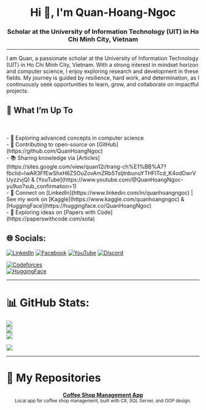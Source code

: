 <h1 align="center">Hi 👋, I'm Quan-Hoang-Ngoc</h1>
<h3 align="center">Scholar at the University of Information Technology (UIT) in Ho Chi Minh City, Vietnam</h3>

---

I am Quan, a passionate scholar at the University of Information Technology (UIT) in Ho Chi Minh City, Vietnam. With a strong interest in mindset horizon and computer science, I enjoy exploring research and development in these fields. My journey is guided by resilience, hard work, and determination, as I continuously seek opportunities to learn, grow, and collaborate on impactful projects.

## 🚀 What I’m Up To  
<br>
   <br>- 🌱 Exploring advanced concepts in computer science  
   <br>- 🔭 Contributing to open-source on [GitHub](https://github.com/QuanHoangNgoc)  
   <br>- 📚 Sharing knowledge via [Articles](https://sites.google.com/view/quan12i/trang-ch%E1%BB%A7?fbclid=IwAR3FfEwShxH6ZSOuZovAmZRb5TsljtnbunuYTHFITcd_K4odDwrVUyzzvjQ) & [YouTube](https://www.youtube.com/@QuanHoangNgoc-yu9uo?sub_confirmation=1)  
   <br>- 🤝 Connect on [LinkedIn](https://www.linkedin.com/in/quanhoangngoc) | See my work on [Kaggle](https://www.kaggle.com/quanhoangngoc) & [HuggingFace](https://huggingface.co/QuanHoangNgoc)  
   <br>- 🔎 Exploring ideas on [Papers with Code](https://paperswithcode.com/sota)  
<br>

## 🌐 Socials:

[![LinkedIn](https://img.shields.io/badge/LinkedIn-%230077B5.svg?logo=linkedin&logoColor=white)](https://linkedin.com/in/quanhoangngoc) 
[![Facebook](https://img.shields.io/badge/Facebook-%231877F2.svg?logo=Facebook&logoColor=white)](https://facebook.com/quanhnqt) 
[![YouTube](https://img.shields.io/badge/YouTube-%23FF0000.svg?logo=YouTube&logoColor=white)](https://youtube.com/@QuanHoangNgoc-yu9uo) 
[![Discord](https://img.shields.io/badge/Discord-%237289DA.svg?logo=discord&logoColor=white)](https://discord.gg/quan_21229) 

[![Codeforces](https://img.shields.io/badge/Codeforces-1F8ACB.svg?logo=Codeforces&logoColor=white)](https://codeforces.com/profile/quanhn)  
[![HuggingFace](https://img.shields.io/badge/HuggingFace-FFD21E.svg?logo=huggingface&logoColor=black)](https://huggingface.co/QuanHoangNgoc)  

---

# 📊 GitHub Stats:
![](https://github-readme-stats.vercel.app/api?username=QuanHoangNgoc&theme=dark&hide_border=false&include_all_commits=true&count_private=true)<br/>
![](https://nirzak-streak-stats.vercel.app/?user=QuanHoangNgoc&theme=dark&hide_border=false)<br/>
![](https://github-readme-stats.vercel.app/api/top-langs/?username=QuanHoangNgoc&theme=dark&hide_border=false&include_all_commits=true&count_private=true&layout=compact)

[![](https://visitcount.itsvg.in/api?id=QuanHoangNgoc&icon=0&color=0)](https://visitcount.itsvg.in)

<!-- Proudly created with GPRM ( https://gprm.itsvg.in ) -->

---

# 📂 My Repositories  

<p align="center">
  <a href="https://github.com/QuanHoangNgoc/Coffee-Shop-Management-App-SE-"><b>Coffee Shop Management App</b></a>  
  <br>
  <sub>Local app for coffee shop management, built with C#, SQL Server, and OOP design.</sub>
</p>
 